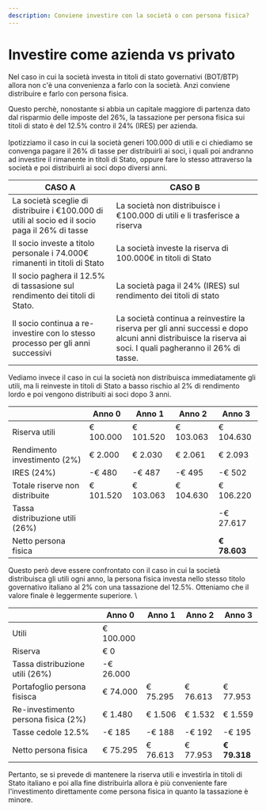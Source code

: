 ```yaml
---
description: Conviene investire con la società o con persona fisica?
---
```


# Investire come azienda vs privato

Nel caso in cui la società investa in titoli di stato governativi (BOT/BTP) allora non c'è una convenienza a farlo con la società. Anzi conviene distribuire e farlo con persona fisica.&#x20;

Questo perchè, nonostante si abbia un capitale maggiore di partenza dato dal risparmio delle imposte del 26%, la tassazione per persona fisica sui titoli di stato è del 12.5% contro il 24% (IRES) per azienda.\
\
Ipotizziamo il caso in cui la società generi 100.000 di utili e ci chiediamo se convenga pagare il 26% di tasse per distribuirli ai soci, i quali poi andranno ad investire il rimanente in titoli di Stato, oppure fare lo stesso attraverso la società e poi distribuirli ai soci dopo diversi anni.

| CASO A                                                                                          | CASO B                                                                                                                                                     |
| ----------------------------------------------------------------------------------------------- | ---------------------------------------------------------------------------------------------------------------------------------------------------------- |
| La società sceglie di distribuire i €100.000 di utili al socio ed il socio paga il 26% di tasse | La società non distribuisce i €100.000 di utili e li trasferisce a riserva                                                                                 |
| Il socio investe a titolo personale i 74.000€ rimanenti in titoli di Stato                      | La società investe la riserva di 100.000€ in titoli di Stato                                                                                               |
| Il socio paghera il 12.5% di tassasione sul rendimento dei titoli di Stato.                     | La società paga il 24% (IRES) sul rendimento dei titoli di stato                                                                                           |
| Il socio continua a re-investire con lo stesso processo per gli anni successivi                 | La società continua a reinvestire la riserva per gli anni successi e dopo alcuni anni distribuisce la riserva ai soci. I quali pagheranno il 26% di tasse. |



Vediamo invece il caso in cui la società non distribuisca immediatamente gli utili, ma li reinveste in titoli di Stato a basso rischio al 2% di rendimento lordo  e poi vengono distribuiti ai soci dopo 3 anni.&#x20;

|                                 | Anno 0    | Anno 1    | Anno 2    | Anno 3       |
| ------------------------------- | --------- | --------- | --------- | ------------ |
| Riserva utili                   | € 100.000 | € 101.520 | € 103.063 | € 104.630    |
| Rendimento investimento (2%)    | € 2.000   | € 2.030   | € 2.061   | € 2.093      |
| IRES (24%)                      | -€ 480    | -€ 487    | -€ 495    | -€ 502       |
| Totale riserve non distribuite  | € 101.520 | € 103.063 | € 104.630 | € 106.220    |
| Tassa distribuzione utili (26%) |           |           |           | -€ 27.617    |
| Netto persona fisica            |           |           |           | **€ 78.603** |

Questo però deve essere confrontato con il caso in cui la società distribuisca gli utili ogni anno, la persona fisica investa nello stesso titolo governativo italiano al 2% con una tassazione del 12.5%. Otteniamo che il valore finale è leggermente superiore. \


|                                     | Anno 0    | Anno 1   | Anno 2   | Anno 3       |
| ----------------------------------- | --------- | -------- | -------- | ------------ |
| Utili                               | € 100.000 |          |          |              |
| Riserva                             | € 0       |          |          |              |
| Tassa distribuzione utili (26%)     | -€ 26.000 |          |          |              |
| Portafoglio persona fisisca         | € 74.000  | € 75.295 | € 76.613 | € 77.953     |
| Re-investimento persona fisica (2%) | € 1.480   | € 1.506  | € 1.532  | € 1.559      |
| Tasse cedole 12.5%                  | -€ 185    | -€ 188   | -€ 192   | -€ 195       |
| Netto persona fisica                | € 75.295  | € 76.613 | € 77.953 | **€ 79.318** |

Pertanto, se si prevede di mantenere la riserva utili e investirla in titoli di Stato italiano e poi alla fine distribuirla allora è più conveniente fare l'investimento direttamente come persona fisica in quanto la tassazione è minore. &#x20;
